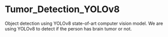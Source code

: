 # Tumor_Detection_YOLOv8
Object detection using YOLOv8 state-of-art computer vision model.
We are using YOLOv8 to detect if the person has brain tumor or not.
